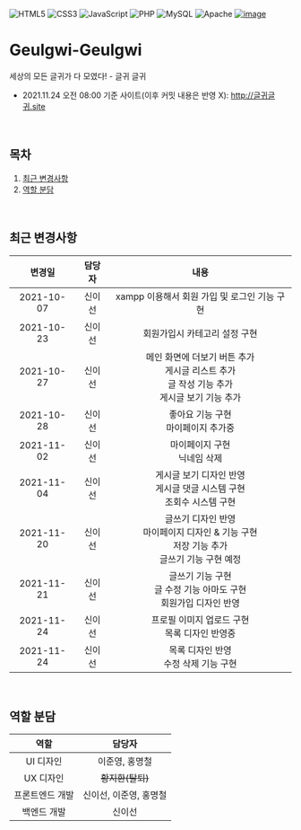 ![HTML5](https://img.shields.io/badge/html5-%23E34F26.svg?style=for-the-badge&logo=html5&logoColor=white)
![CSS3](https://img.shields.io/badge/css3-%231572B6.svg?style=for-the-badge&logo=css3&logoColor=white)
![JavaScript](https://img.shields.io/badge/javascript-%23323330.svg?style=for-the-badge&logo=javascript&logoColor=%23F7DF1E)
![PHP](https://img.shields.io/badge/PHP-%23777BB4.svg?style=for-the-badge&logo=PHP&logoColor=white)
![MySQL](https://img.shields.io/badge/MySQL-%234479A1.svg?style=for-the-badge&logo=MySQL&logoColor=white)
![Apache](https://img.shields.io/badge/Apache-%23D2212B.svg?style=for-the-badge&logo=Apache&logoColor=white)
[![image](https://user-images.githubusercontent.com/43088187/139226261-49531578-6dd0-4fe5-bbbb-f723688002bd.png)](https://github.com/sweat-web-2021/Geulgwi-Geulgwi)

# Geulgwi-Geulgwi
세상의 모든 글귀가 다 모였다! - 글귀 글귀
+ 2021.11.24 오전 08:00 기준 사이트(이후 커밋 내용은 반영 X): http://글귀글귀.site

<br>

## 목차
1. [최근 변경사항](#최근-변경사항)
2. [역할 분담](#역할-분담)

<br>

## 최근 변경사항
|변경일|담당자|내용|
|:---:|:---:|:---:|
|2021-10-07|신이선|xampp 이용해서 회원 가입 및 로그인 기능 구현|
|2021-10-23|신이선|회원가입시 카테고리 설정 구현|
|2021-10-27|신이선|메인 화면에 더보기 버튼 추가<br>게시글 리스트 추가<br>글 작성 기능 추가<br>게시글 보기 기능 추가|
|2021-10-28|신이선|좋아요 기능 구현<br>마이페이지 추가중|
|2021-11-02|신이선|마이페이지 구현<br>닉네임 삭제|
|2021-11-04|신이선|게시글 보기 디자인 반영<br>게시글 댓글 시스템 구현<br>조회수 시스템 구현|
|2021-11-20|신이선|글쓰기 디자인 반영<br>마이페이지 디자인 & 기능 구현<br>저장 기능 추가<br>글쓰기 기능 구현 예정|
|2021-11-21|신이선|글쓰기 기능 구현<br>글 수정 기능 아마도 구현<br>회원가입 디자인 반영|
|2021-11-24|신이선|프로필 이미지 업로드 구현<br>목록 디자인 반영중|
|2021-11-24|신이선|목록 디자인 반영<br>수정 삭제 기능 구현|

<br>

## 역할 분담
|역할|담당자|
|:---:|:---:|
|UI 디자인|이준영, 홍명철|
|UX 디자인|~~황지환(탈퇴)~~|
|프론트엔드 개발|신이선, 이준영, 홍명철|
|백엔드 개발|신이선|
